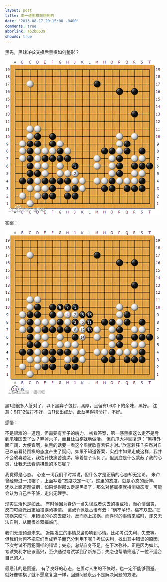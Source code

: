 ```yaml
---
layout: post
title: 由一道围棋题想到的
date: '2013-08-17 20:15:00 -0400'
comments: true
abbrlink: a52b6539
showAd: true
---
```

黑先，黑1和白2交换后黑棋如何整形？

![](\img\weiqithought_01.png)

答案：

![](\img\weiqithought_02.png)

黑1枷很多人答对了，以下黑弃子包封，黑厚，且留有L6冲下的余味，黑好。
注意：9在12位打不好，白11长出成劫，此劫黑得拼命打，不好。

感悟：

不是很难的一道题，但需要有弃子的魄力。
初看答案，第一感黑棋这么走不是亏到爪哇国去了么？弃掉六子，而且让白棋就地做活。
但爪爪大神回复道：“黑棋外面广阔，大便宜啊，执黑的话要一看这个图就欣喜若狂才对。”欣喜若狂？突然对自己以前看待围棋的态度产生了疑问。如果不知道答案，实战中如果走成这样，我并不会欣喜若狂，我估计快痛苦流涕，等着投子认负了。但到底是什么蒙蔽了我的心灵，让我无法看清棋盘的本质呢？

我觉得是心态。
心态一词我们平时常说，但什么才是正确的心态却无定论。
米卢曾经带过一顶帽子，上面写着“态度决定一切”。这里的态度，就是心态的延伸。
还以上面道题做例，如果觉得那么走是黑损了，那么对整局棋就持消极态度，可能会认为自己空不够，走出无理手。

现实生活也是如此。
有时候因为身边一点失误或者失去的事或物，而心情沮丧，反而可能做出更加错误的事情。
这或许就是古语有云：“祸不单行，福不双至。”在灾祸来临时，用错误的心态去应对，反而祸上加祸。而喜悦的事情来临时，却又无法自制，从而很难双福临门。

我们无法预测未来。
近期发生的事情总会影响到心情。比如考试失利，失恋等。
但我们为何不把它们当成弃子而充分利用下呢？考试失利，找出其中错误的原因，下次考试不再犯同样的错误；失恋，总结自身不足，在下次弥补。正是因为如此，考试失利才应该高兴，至少通过考试学到了新东西；失恋也帮助筛选了一位不适合自己的人。

最忌讳的是回避。
有了良好的心态，在面对人生的不快时，也一定不能够回避。就好像输棋了就不愿意复盘一样，回避问题永远不是解决问题的方法。
